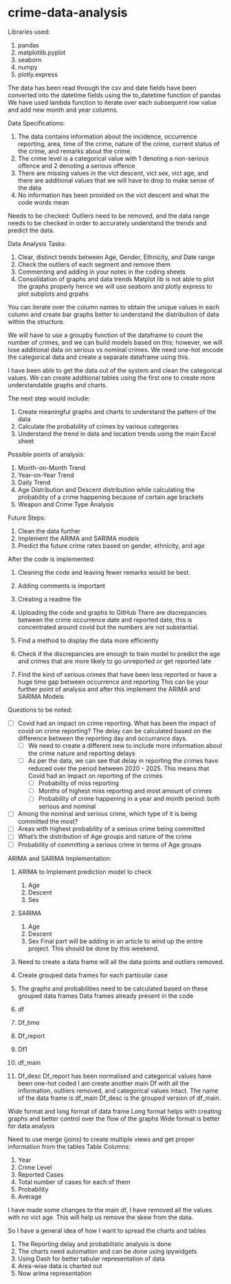 # crime-data-analysis
Libraries used:
1. pandas
2. matplotlib.pyplot
3. seaborn
4. numpy
5. plotly.express

The data has been read through the csv and date fields have been converted into the datetime fields using the to_datetime function of pandas
We have used lambda function to iterate over each subsequent row value and add new month and year columns. 

Data Specifications:
1. The data contains information about the incidence, occurrence reporting, area, time of the crime, nature of the crime, current status of the crime, and remarks about the crime.
2. The crime level is a categorical value with 1 denoting a non-serious offence and 2 denoting a serious offence
3. There are missing values in the vict descent, vict sex, vict age, and there are additional values that we will have to drop to make sense of the data
4. No information has been provided on the vict descent and what the code words mean

Needs to be checked: Outliers need to be removed, and the data range needs to be checked in order to accurately understand the trends and predict the data.

Data Analysis Tasks:
1. Clear, distinct trends between Age, Gender, Ethnicity, and Date range
2. Check the outliers of each segment and remove them
3. Commenting and adding in your notes in the coding sheets
4. Consolidation of graphs and data trends
Matplot lib is not able to plot the graphs properly hence we will use seaborn and plotly express to plot subplots and grpahs


You can iterate over the column names to obtain the unique values in each column and create bar graphs better to understand the distribution of data within the structure.

We will have to use a groupby function of the dataframe to count the number of crimes, and we can build models based on this; however, we will lose additional data on serious vs nominal crimes. 
We need one-hot encode the categorical data and create a separate dataframe using this. 

I have been able to get the data out of the system and clean the categorical values. We can create additional tables using the first one to create more understandable graphs and charts. 

The next step would include:
1. Create meaningful graphs and charts to understand the pattern of the data
2. Calculate the probability of crimes by various categories
3. Understand the trend in data and location trends using the main Excel sheet

Possible points of analysis:
1. Month-on-Month Trend
2. Year-on-Year Trend
3. Daily Trend
4. Age Distribution and Descent distribution while calculating the probability of a crime happening because of certain age brackets
5. Weapon and Crime Type Analysis

Future Steps:
1. Clean the data further
2. Implement the ARIMA and SARIMA models
3. Predict the future crime rates based on gender, ethnicity, and age

After the code is implemented:
1. Cleaning the code and leaving fewer remarks would be best. 
2. Adding comments is important
3. Creating a readme file
4. Uploading the code and graphs to GitHub
There are discrepancies between the crime occurrence date and reported date, this is concentrated around covid but the numbers are not substantial.

1. Find a method to display the data more efficiently
2. Check if the discrepancies are enough to train model to predict the age and crimes that are more likely to go unreported or get reported late
3. Find the kind of serious crimes that have been less reported or have a huge time gap between occurrence and reporting
This can be your further point of analysis and after this implement the ARIMA and SARIMA Models
 
Questions to be noted:
- [ ] Covid had an impact on crime reporting. What has been the impact of covid on crime reporting? The delay can be calculated based on the difference between the reporting day and occurrance days. 
    - [ ] We need to create a different new to include more information about the crime nature and reporting delays
    - [ ] As per the data, we can see that delay in reporting the crimes have reduced over the period between 2020 - 2025. This means that Covid had an impact on reporting of the crimes
        - [ ] Probability of miss reporting
        - [ ] Months of highest miss reporting and most amount of crimes
        - [ ] Probability of crime happening in a year and month period: both serious and nominal 
- [ ] Among the nominal and serious crime, which type of it is being committed the most?
- [ ] Areas with highest probability of a serious crime being committed
- [ ] What’s the distribution of Age groups and nature of the crime 
- [ ] Probability of committing a serious crime in terms of Age groups

ARIMA and SARIMA Implementation:
1. ARIMA to Implement prediction model to check
    1. Age
    2. Descent
    3. Sex
2. SARIMA
    1. Age
    2. Descent
    3. Sex
Final part will be adding in an article to wind up the entire project. 
This should be done by this weekend. 

1. Need to create a data frame will all the data points and outliers removed.
2. Create grouped data frames for each particular case
3. The graphs and probabilities need to be calculated based on these grouped data frames
Data frames already present in the code
1. df
2. Df_time
3. Df_report
4. Df1
5. df_main
6. Df_desc
Df_report has been normalised and categorical values have been one-hot coded
I am create another main Df with all the information, outliers removed, and categorical values intact. The name of the data frame is df_main
Df_desc is the grouped version of df_main.

Wide format and long format of data frame
Long format helps with creating graphs and better control over the flow of the graphs 
Wide format is better for data analysis

Need to use merge (joins) to create multiple views and get proper information from the tables
Table Columns:
1. Year
2. Crime Level
3. Reported Cases
4. Total number of cases for each of them
5. Probability
6. Average 

I have made some changes to the main df, I have removed all the values with no vict age. This will help us remove the skew from the data.

So I have a general idea of how I want to spread the charts and tables
1. The Reporting delay and probabilistic analysis is done
2. The charts need automation and can be done using ipywidgets
3. Using Dash for better tabular representation of data
4. Area-wise data is charted out
5. Now arima representation
